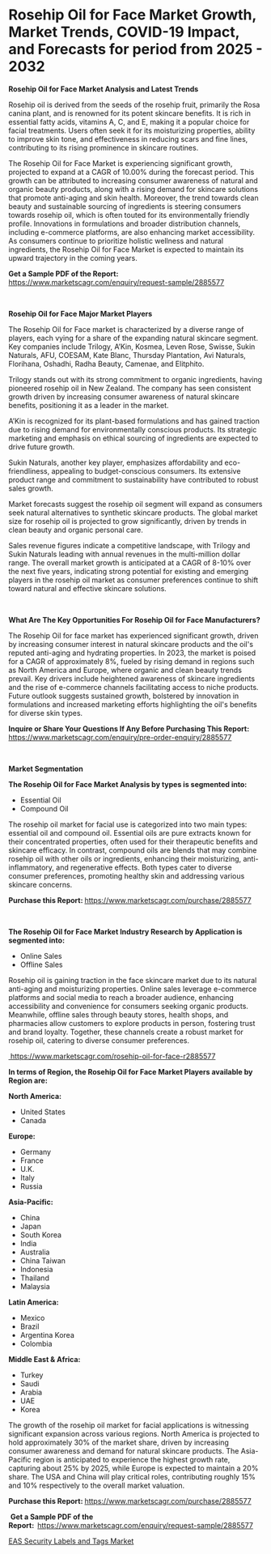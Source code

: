 <p><h1>Rosehip Oil for Face Market Growth, Market Trends, COVID-19 Impact, and Forecasts for period from 2025 - 2032</h1></p><p><strong>Rosehip Oil for Face Market Analysis and Latest Trends</strong></p>
<p><p>Rosehip oil is derived from the seeds of the rosehip fruit, primarily the Rosa canina plant, and is renowned for its potent skincare benefits. It is rich in essential fatty acids, vitamins A, C, and E, making it a popular choice for facial treatments. Users often seek it for its moisturizing properties, ability to improve skin tone, and effectiveness in reducing scars and fine lines, contributing to its rising prominence in skincare routines.</p><p>The Rosehip Oil for Face Market is experiencing significant growth, projected to expand at a CAGR of 10.00% during the forecast period. This growth can be attributed to increasing consumer awareness of natural and organic beauty products, along with a rising demand for skincare solutions that promote anti-aging and skin health. Moreover, the trend towards clean beauty and sustainable sourcing of ingredients is steering consumers towards rosehip oil, which is often touted for its environmentally friendly profile. Innovations in formulations and broader distribution channels, including e-commerce platforms, are also enhancing market accessibility. As consumers continue to prioritize holistic wellness and natural ingredients, the Rosehip Oil for Face Market is expected to maintain its upward trajectory in the coming years.</p></p>
<p><strong>Get a Sample PDF of the Report:&nbsp;</strong> <a href="https://www.marketscagr.com/enquiry/request-sample/2885577?utm_campaign=2959&utm_medium=2&utm_source=Github&utm_content=ia&utm_term=13032025&utm_id=rosehip-oil-for-face">https://www.marketscagr.com/enquiry/request-sample/2885577</a></p>
<p>&nbsp;</p>
<p><strong>Rosehip Oil for Face Major Market Players</strong></p>
<p><p>The Rosehip Oil for Face market is characterized by a diverse range of players, each vying for a share of the expanding natural skincare segment. Key companies include Trilogy, A’Kin, Kosmea, Leven Rose, Swisse, Sukin Naturals, AFU, COESAM, Kate Blanc, Thursday Plantation, Avi Naturals, Florihana, Oshadhi, Radha Beauty, Camenae, and Elitphito.</p><p>Trilogy stands out with its strong commitment to organic ingredients, having pioneered rosehip oil in New Zealand. The company has seen consistent growth driven by increasing consumer awareness of natural skincare benefits, positioning it as a leader in the market.</p><p>A’Kin is recognized for its plant-based formulations and has gained traction due to rising demand for environmentally conscious products. Its strategic marketing and emphasis on ethical sourcing of ingredients are expected to drive future growth.</p><p>Sukin Naturals, another key player, emphasizes affordability and eco-friendliness, appealing to budget-conscious consumers. Its extensive product range and commitment to sustainability have contributed to robust sales growth.</p><p>Market forecasts suggest the rosehip oil segment will expand as consumers seek natural alternatives to synthetic skincare products. The global market size for rosehip oil is projected to grow significantly, driven by trends in clean beauty and organic personal care.</p><p>Sales revenue figures indicate a competitive landscape, with Trilogy and Sukin Naturals leading with annual revenues in the multi-million dollar range. The overall market growth is anticipated at a CAGR of 8-10% over the next five years, indicating strong potential for existing and emerging players in the rosehip oil market as consumer preferences continue to shift toward natural and effective skincare solutions.</p></p>
<p>&nbsp;</p>
<p><strong>What Are The Key Opportunities For Rosehip Oil for Face Manufacturers?</strong></p>
<p><p>The Rosehip Oil for face market has experienced significant growth, driven by increasing consumer interest in natural skincare products and the oil's reputed anti-aging and hydrating properties. In 2023, the market is poised for a CAGR of approximately 8%, fueled by rising demand in regions such as North America and Europe, where organic and clean beauty trends prevail. Key drivers include heightened awareness of skincare ingredients and the rise of e-commerce channels facilitating access to niche products. Future outlook suggests sustained growth, bolstered by innovation in formulations and increased marketing efforts highlighting the oil's benefits for diverse skin types.</p></p>
<p><strong>Inquire or Share Your Questions If Any Before Purchasing This Report:</strong> <a href="https://www.marketscagr.com/enquiry/pre-order-enquiry/2885577?utm_campaign=2959&utm_medium=2&utm_source=Github&utm_content=ia&utm_term=13032025&utm_id=rosehip-oil-for-face">https://www.marketscagr.com/enquiry/pre-order-enquiry/2885577</a></p>
<p>&nbsp;</p>
<p><strong>Market Segmentation</strong></p>
<p><strong>The Rosehip Oil for Face Market Analysis by types is segmented into:</strong></p>
<p><ul><li>Essential Oil</li><li>Compound Oil</li></ul></p>
<p><p>The rosehip oil market for facial use is categorized into two main types: essential oil and compound oil. Essential oils are pure extracts known for their concentrated properties, often used for their therapeutic benefits and skincare efficacy. In contrast, compound oils are blends that may combine rosehip oil with other oils or ingredients, enhancing their moisturizing, anti-inflammatory, and regenerative effects. Both types cater to diverse consumer preferences, promoting healthy skin and addressing various skincare concerns.</p></p>
<p><strong>Purchase this Report:&nbsp;</strong><a href="https://www.marketscagr.com/purchase/2885577?utm_campaign=2959&utm_medium=2&utm_source=Github&utm_content=ia&utm_term=13032025&utm_id=rosehip-oil-for-face">https://www.marketscagr.com/purchase/2885577</a></p>
<p>&nbsp;</p>
<p><strong>The Rosehip Oil for Face Market Industry Research by Application is segmented into:</strong></p>
<p><ul><li>Online Sales</li><li>Offline Sales</li></ul></p>
<p><p>Rosehip oil is gaining traction in the face skincare market due to its natural anti-aging and moisturizing properties. Online sales leverage e-commerce platforms and social media to reach a broader audience, enhancing accessibility and convenience for consumers seeking organic products. Meanwhile, offline sales through beauty stores, health shops, and pharmacies allow customers to explore products in person, fostering trust and brand loyalty. Together, these channels create a robust market for rosehip oil, catering to diverse consumer preferences.</p></p>
<p><a href="https://www.marketscagr.com/rosehip-oil-for-face-r2885577?utm_campaign=2959&utm_medium=2&utm_source=Github&utm_content=ia&utm_term=13032025&utm_id=rosehip-oil-for-face">&nbsp;https://www.marketscagr.com/rosehip-oil-for-face-r2885577</a></p>
<p><strong>In terms of Region, the Rosehip Oil for Face Market Players available by Region are:</strong></p>
<p>
    <p> <strong> North America: </strong>
        <ul>
            <li>United States</li>
            <li>Canada</li>
        </ul>
        </p> 
    <p> <strong> Europe: </strong>
        <ul>
            <li>Germany</li>
            <li>France</li>
            <li>U.K.</li>
            <li>Italy</li>
            <li>Russia</li>
        </ul>
        </p> 
    <p> <strong> Asia-Pacific: </strong>
        <ul>
            <li>China</li>
            <li>Japan</li>
            <li>South Korea</li>
            <li>India</li>
            <li>Australia</li>
            <li>China Taiwan</li>
            <li>Indonesia</li>
            <li>Thailand</li>
            <li>Malaysia</li>
        </ul>
        </p> 
    <p> <strong> Latin America: </strong>
        <ul>
            <li>Mexico</li>
            <li>Brazil</li>
            <li>Argentina Korea</li>
            <li>Colombia</li>
        </ul>
        </p> 
    <p> <strong> Middle East & Africa: </strong>
        <ul>
            <li>Turkey</li>
            <li>Saudi</li>
            <li>Arabia</li>
            <li>UAE</li>
            <li>Korea</li>
        </ul>
    </p>
    </p>
<p><p>The growth of the rosehip oil market for facial applications is witnessing significant expansion across various regions. North America is projected to hold approximately 30% of the market share, driven by increasing consumer awareness and demand for natural skincare products. The Asia-Pacific region is anticipated to experience the highest growth rate, capturing about 25% by 2025, while Europe is expected to maintain a 20% share. The USA and China will play critical roles, contributing roughly 15% and 10% respectively to the overall market valuation.</p></p>
<p><strong>Purchase this Report: </strong><a href="https://www.marketscagr.com/purchase/2885577?utm_campaign=2959&utm_medium=2&utm_source=Github&utm_content=ia&utm_term=13032025&utm_id=rosehip-oil-for-face">https://www.marketscagr.com/purchase/2885577</a></p>
<p>&nbsp;<strong>Get a Sample PDF of the Report:&nbsp;&nbsp;</strong><a href="https://www.marketscagr.com/enquiry/request-sample/2885577?utm_campaign=2959&utm_medium=2&utm_source=Github&utm_content=ia&utm_term=13032025&utm_id=rosehip-oil-for-face">https://www.marketscagr.com/enquiry/request-sample/2885577</a></p>
<p><strong></strong></p>
<p><p><a href="https://github.com/haaszgettre6/Market-Research-Report-List-1/blob/main/eas-security-labels-and-tags-market.md?utm_campaign=2959&utm_medium=2&utm_source=Github&utm_content=ia&utm_term=13032025&utm_id=rosehip-oil-for-face">EAS Security Labels and Tags Market</a></p></p>